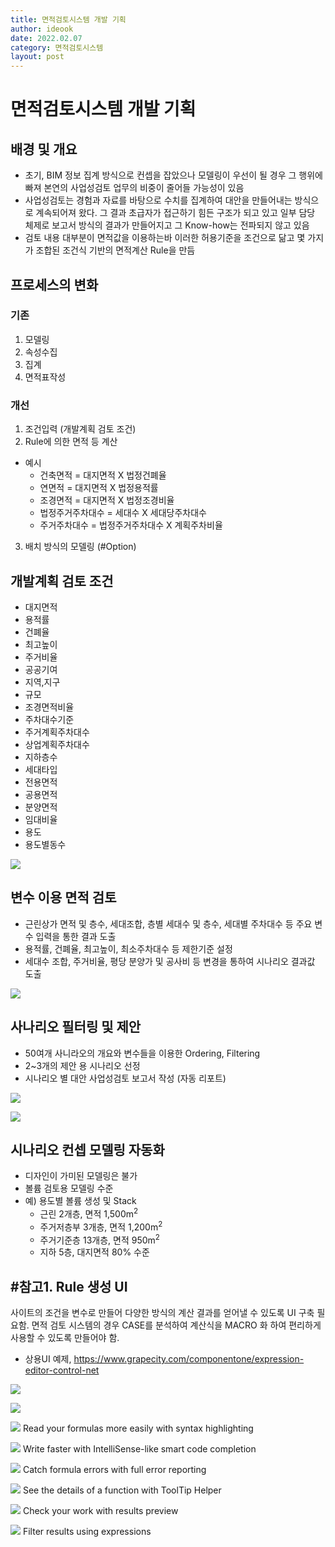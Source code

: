 ```yaml
---
title: 면적검토시스템 개발 기획
author: ideook
date: 2022.02.07
category: 면적검토시스템
layout: post
---
```


# 면적검토시스템 개발 기획
## 배경 및 개요
- 초기, BIM 정보 집계 방식으로 컨셉을 잡았으나 모델링이 우선이 될 경우 그 행위에 빠져 본연의 사업성검토 업무의 비중이 줄어들 가능성이 있음
- 사업성검토는 경험과 자료를 바탕으로 수치를 집계하여 대안을 만들어내는 방식으로 계속되어져 왔다. 그 결과 초급자가 접근하기 힘든 구조가 되고 있고 일부 담당 체제로 보고서 방식의 결과가 만들어지고 그 Know-how는 전파되지 않고 있음
- 검토 내용 대부분이 면적값을 이용하는바 이러한 허용기준을 조건으로 닮고 몇 가지가 조합된 조건식 기반의 면적계산 Rule을 만듬

## 프로세스의 변화
### 기존
1. 모델링
2. 속성수집
3. 집계
4. 면적표작성

### 개선
1. 조건입력 (개발계획 검토 조건)
2. Rule에 의한 면적 등 계산
* 예시
   - 건축면적 = 대지면적 X 법정건폐율
   - 연면적 = 대지면적 X 법정용적률
   - 조경면적 = 대지면적 X 법정조경비율
   - 법정주거주차대수 = 세대수 X 세대당주차대수
   - 주거주차대수 = 법정주거주차대수 X 계획주차비율
3. 배치 방식의 모델링 (#Option)

## 개발계획 검토 조건
- 대지면적
- 용적률
- 건폐율
- 최고높이
- 주거비율
- 공공기여
- 지역,지구
- 규모
- 조경면적비율
- 주차대수기준
- 주거계획주차대수
- 상업계획주차대수
- 지하층수
- 세대타입
- 전용면적
- 공용면적
- 분양면적
- 임대비율
- 용도
- 용도별동수

![](images/2022-02-08-13-32-31.png)

## 변수 이용 면적 검토
- 근린상가 면적 및 층수, 세대조합, 층별 세대수 및 층수, 세대별 주차대수 등 주요 변수 입력을 통한 결과 도출
- 용적률, 건폐율, 최고높이, 최소주차대수 등 제한기준 설정
- 세대수 조합, 주거비율, 평당 분양가 및 공사비 등 변경을 통하여 시나리오 결과값 도출

![](images/2022-02-09-16-10-17.png)

## 사나리오 필터링 및 제안
- 50여개 사니라오의 개요와 변수들을 이용한 Ordering, Filtering
- 2~3개의 제안 용 시나리오 선정
- 시나리오 별 대안 사업성검토 보고서 작성 (자동 리포트)  

![](images/2022-02-09-16-06-42.png) 

![](images/2022-02-09-16-10-46.png)

## 시나리오 컨셉 모델링 자동화
- 디자인이 가미된 모델링은 불가
- 볼륨 검토용 모델링 수준
- 예) 용도별 볼륨 생성 및 Stack
  - 근린 2개층, 면적 1,500m<sup>2</sup>
  - 주거저층부 3개층, 면적 1,200m<sup>2</sup>
  - 주거기준층 13개층, 면적 950m<sup>2</sup>
  - 지하 5층, 대지면적 80% 수준

## #참고1. Rule 생성 UI
사이트의 조건을 변수로 만들어 다양한 방식의 계산 결과를 얻어낼 수 있도록 UI 구축 필요함. 면적 검토 시스템의 경우 CASE를 분석하여 계산식을 MACRO 화 하여 편리하게 사용할 수 있도록 만들어야 함.

* 상용UI 예제, https://www.grapecity.com/componentone/expression-editor-control-net

![](images/2022-02-08-15-29-07.png)

![](images/2022-02-08-15-31-05.png)

![](images/2022-02-08-15-31-50.png) Read your formulas more easily with syntax highlighting

![](images/2022-02-08-15-32-04.png) Write faster with IntelliSense-like smart code completion  

![](images/2022-02-08-15-32-08.png) Catch formula errors with full error reporting

![](images/2022-02-08-15-32-18.png) See the details of a function with ToolTip Helper

![](images/2022-02-08-15-32-39.png) Check your work with results preview

![](images/2022-02-08-15-32-44.png) Filter results using expressions